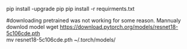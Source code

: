 pip install -upgrade pip
pip install -r requirments.txt

#downloading pretrained was not working for some reason. Mannualy downlod model
wget https://download.pytorch.org/models/resnet18-5c106cde.pth                               
mv resnet18-5c106cde.pth  ~/.torch/models/
